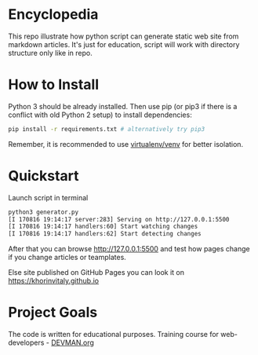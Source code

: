 # Encyclopedia

This repo illustrate how python script can generate static web site from markdown articles. 
It's just for education, script will work with directory structure only like in repo.

# How to Install

Python 3 should be already installed. Then use pip (or pip3 if there is a conflict with old Python 2 setup) to install dependencies:

```bash
pip install -r requirements.txt # alternatively try pip3
```

Remember, it is recommended to use [virtualenv/venv](https://devman.org/encyclopedia/pip/pip_virtualenv/) for better isolation.

# Quickstart

Launch script in terminal  

```bash
python3 generator.py 
[I 170816 19:14:17 server:283] Serving on http://127.0.0.1:5500
[I 170816 19:14:17 handlers:60] Start watching changes
[I 170816 19:14:17 handlers:62] Start detecting changes
```

After that you can browse http://127.0.0.1:5500 and test how pages change if you change articles or teamplates. 
 
Else site published on GitHub Pages you can look it on https://khorinvitaly.github.io 

# Project Goals

The code is written for educational purposes. Training course for web-developers - [DEVMAN.org](https://devman.org)
